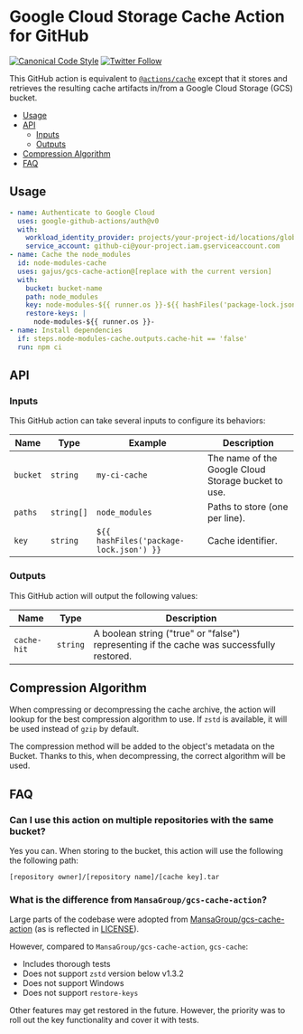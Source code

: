 # Google Cloud Storage Cache Action for GitHub

[![Canonical Code Style](https://img.shields.io/badge/code%20style-canonical-blue.svg?style=flat-square)](https://github.com/gajus/canonical)
[![Twitter Follow](https://img.shields.io/twitter/follow/kuizinas.svg?style=social&label=Follow)](https://twitter.com/kuizinas)

This GitHub action is equivalent to [`@actions/cache`](https://github.com/actions/cache) except that it stores and retrieves the resulting cache artifacts in/from a Google Cloud Storage (GCS) bucket.

* [Usage](#usage)
* [API](#api)
  * [Inputs](#inputs)
  * [Outputs](#outputs)
* [Compression Algorithm](#compression-algorithm)
* [FAQ](#faq)

## Usage

```yaml
- name: Authenticate to Google Cloud
  uses: google-github-actions/auth@v0
  with:
    workload_identity_provider: projects/your-project-id/locations/global/workloadIdentityPools/your-identity-pool/providers/your-provider
    service_account: github-ci@your-project.iam.gserviceaccount.com
- name: Cache the node_modules
  id: node-modules-cache
  uses: gajus/gcs-cache-action@[replace with the current version]
  with:
    bucket: bucket-name
    path: node_modules
    key: node-modules-${{ runner.os }}-${{ hashFiles('package-lock.json') }}
    restore-keys: |
      node-modules-${{ runner.os }}-
- name: Install dependencies
  if: steps.node-modules-cache.outputs.cache-hit == 'false'
  run: npm ci
```

## API

### Inputs

This GitHub action can take several inputs to configure its behaviors:

|Name|Type|Example|Description|
|---|---|---|---|
|`bucket`|`string`|`my-ci-cache`|The name of the Google Cloud Storage bucket to use.|
|`paths`|`string[]`|`node_modules`|Paths to store (one per line).|
|`key`|`string`|`${{ hashFiles('package-lock.json') }}`|Cache identifier.|

### Outputs

This GitHub action will output the following values:

|Name|Type|Description|
|---|---|---|
|`cache-hit`|`string`|A boolean string ("true" or "false") representing if the cache was successfully restored.|

## Compression Algorithm

When compressing or decompressing the cache archive, the action will lookup for the best compression algorithm to use. If `zstd` is available, it will be used instead of `gzip` by default.

The compression method will be added to the object's metadata on the Bucket. Thanks to this, when decompressing, the correct algorithm will be used.

## FAQ

### Can I use this action on multiple repositories with the same bucket?

Yes you can. When storing to the bucket, this action will use the following the following path:

```
[repository owner]/[repository name]/[cache key].tar
```

### What is the difference from `MansaGroup/gcs-cache-action`?

Large parts of the codebase were adopted from [MansaGroup/gcs-cache-action](https://github.com/MansaGroup/gcs-cache-action) (as is reflected in [LICENSE](./LICENSE)).

However, compared to `MansaGroup/gcs-cache-action`, `gcs-cache`:

* Includes thorough tests
* Does not support `zstd` version below v1.3.2
* Does not support Windows
* Does not support `restore-keys`

Other features may get restored in the future. However, the priority was to roll out the key functionality and cover it with tests.